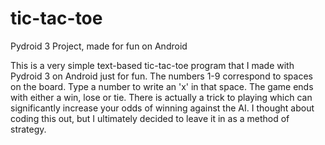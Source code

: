 # tic-tac-toe
Pydroid 3 Project, made for fun on Android

This is a very simple text-based tic-tac-toe program that I made with Pydroid 3 on Android just for fun.
The numbers 1-9 correspond to spaces on the board. Type a number to write an 'x' in that space. The game ends with either a win, lose or tie.
There is actually a trick to playing which can significantly increase your odds of winning against the AI. I thought about coding this out, but
I ultimately decided to leave it in as a method of strategy.
